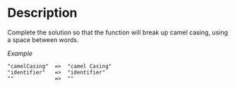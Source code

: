 # Description

Complete the solution so that the function will break up camel casing, using a space between words.

_Example_

```
"camelCasing"  =>  "camel Casing"
"identifier"   =>  "identifier"
""             =>  ""
```
